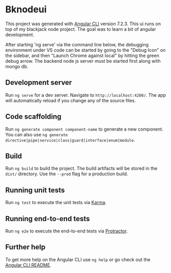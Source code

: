 # Bknodeui

This project was generated with [Angular CLI](https://github.com/angular/angular-cli) version 7.2.3. This ui runs on top of my blackjack node project. The goal was to learn a bit of angular development.

After starting 'ng serve' via the command line below, the debugging environment under VS code can be started by going to the "Debug Icon" on the sidebar, and then "Launch Chrome against local" by hitting the green debug arrow. The backend node js server must be started first along with mongo db.

## Development server

Run `ng serve` for a dev server. Navigate to `http://localhost:4200/`. The app will automatically reload if you change any of the source files.

## Code scaffolding

Run `ng generate component component-name` to generate a new component. You can also use `ng generate directive|pipe|service|class|guard|interface|enum|module`.

## Build

Run `ng build` to build the project. The build artifacts will be stored in the `dist/` directory. Use the `--prod` flag for a production build.

## Running unit tests

Run `ng test` to execute the unit tests via [Karma](https://karma-runner.github.io).

## Running end-to-end tests

Run `ng e2e` to execute the end-to-end tests via [Protractor](http://www.protractortest.org/).

## Further help

To get more help on the Angular CLI use `ng help` or go check out the [Angular CLI README](https://github.com/angular/angular-cli/blob/master/README.md).
